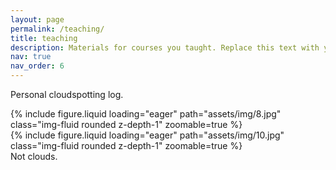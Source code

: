 ```yaml
---
layout: page
permalink: /teaching/
title: teaching
description: Materials for courses you taught. Replace this text with your description.
nav: true
nav_order: 6
---
```


Personal cloudspotting log.

<div class="row mt-3">
    <div class="col-sm mt-3 mt-md-0">
        {% include figure.liquid loading="eager" path="assets/img/8.jpg" class="img-fluid rounded z-depth-1" zoomable=true %}
    </div>
    <div class="col-sm mt-3 mt-md-0">
        {% include figure.liquid loading="eager" path="assets/img/10.jpg" class="img-fluid rounded z-depth-1" zoomable=true %}
    </div>
</div>
<div class="caption">
    Not clouds.
</div>
